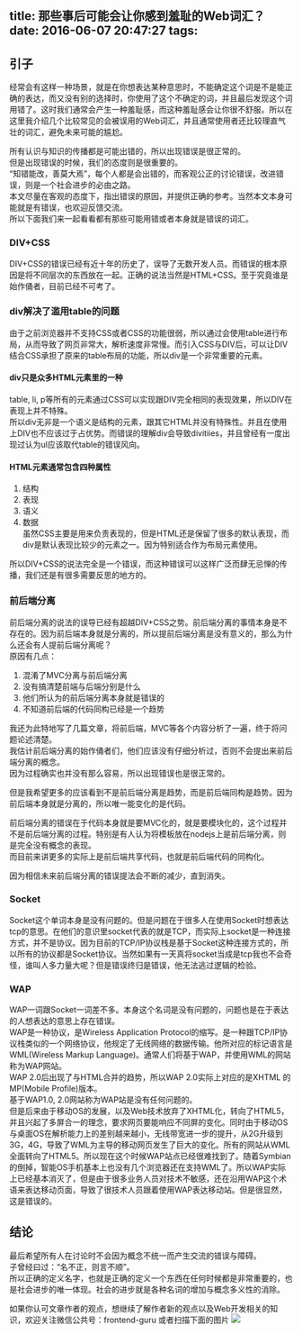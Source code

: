 title: 那些事后可能会让你感到羞耻的Web词汇？
date: 2016-06-07 20:47:27
tags:
---
## 引子
经常会有这样一种场景，就是在你想表达某种意思时，不能确定这个词是不是能正确的表达，而又没有别的选择时，你使用了这个不确定的词，并且最后发现这个词用错了。这时我们通常会产生一种羞耻感，而这种羞耻感会让你很不舒服。所以在这里我介绍几个比较常见的会被误用的Web词汇，并且通常使用者还比较理直气壮的词汇，避免未来可能的尴尬。

所有认识与知识的传播都是可能出错的，所以出现错误是很正常的。  
但是出现错误的时候，我们的态度则是很重要的。  
“知错能改，善莫大焉”，每个人都是会出错的，而客观公正的讨论错误，改进错误，则是一个社会进步的必由之路。  
本文尽量在客观的态度下，指出错误的原因，并提供正确的参考。当然本文本身可能就是有错误，也欢迎反馈交流。  
所以下面我们来一起看看都有那些可能用错或者本身就是错误的词汇。

### DIV+CSS
DIV+CSS的错误已经有近十年的历史了，误导了无数开发人员。而错误的根本原因是将不同层次的东西放在一起。正确的说法当然是HTML+CSS。至于究竟谁是始作俑者，目前已经不可考了。

### div解决了滥用table的问题


由于之前浏览器并不支持CSS或者CSS的功能很弱，所以通过会使用table进行布局，从而导致了网页非常大，解析速度非常慢。而引入CSS与DIV后，可以让DIV结合CSS承担了原来的table布局的功能，所以div是一个非常重要的元素。

#### div只是众多HTML元素里的一种

table, li, p等所有的元素通过CSS可以实现跟DIV完全相同的表现效果，所以DIV在表现上并不特殊。  
所以div无非是一个语义是结构的元素，跟其它HTML并没有特殊性。并且在使用上DIV也不应该过于占优势。而错误的理解div会导致divitiies，并且曾经有一度出现过认为ul应该取代table的错误风向。

#### ​HTML元素通常包含四种属性
1. 结构
2. 表现
3. 语义
4. 数据  
虽然CSS主要是用来负责表现的，但是HTML还是保留了很多的默认表现，而div是默认表现比较少的元素之一。因为特别适合作为布局元素使用。

所以DIV+CSS的说法完全是一个错误，而这种错误可以这样广泛而肆无忌惮的传播，我们还是有很多需要反思的地方的。



### 前后端分离
前后端分离的说法的误导已经有超越DIV+CSS之势。前后端分离的事情本身是不存在的。因为前后端本身就是分离的，所以提前后端分离是没有意义的，那么为什么还会有人提前后端分离呢？  
原因有几点：
1. 混淆了MVC分离与前后端分离
2. 没有搞清楚前端与后端分别是什么
3. 他们所认为的前后端分离本身就是错误的
4. 不知道前后端的代码同构已经是一个趋势

我还为此特地写了几篇文章，将前后端，MVC等各个内容分析了一遍，终于将问题论述清楚。  
我估计前后端分离的始作俑者们，他们应该没有仔细分析过，否则不会提出来前后端分离的概念。  
因为过程确实也并没有那么容易，所以出现错误也是很正常的。  

但是我希望更多的应该看到不是前后端分离是趋势，而是前后端同构是趋势。因为前后端本身就是分离的，所以唯一能变化的是代码。  

前后端分离的错误在于代码本身就是要MVC化的，就是要模块化的，这个过程并不是前后端分离的过程。特别是有人认为将模板放在nodejs上是前后端分离，则是完全没有概念的表现。  
而目前来讲更多的实际上是前后端共享代码，也就是前后端代码的同构化。

因为相信未来前后端分离的错误提法会不断的减少，直到消失。

### Socket

Socket这个单词本身是没有问题的。但是问题在于很多人在使用Socket时想表达tcp的意思。在他们的意识里socket代表的就是TCP，而实际上socket是一种连接方式，并不是协议。因为目前的TCP/IP协议栈是基于Socket这种连接方式的，所以所有的协议都是Socket协议。当然如果有一天真将socket当成是tcp我也不会奇怪，谁叫人多力量大呢？但是错误终归是错误，他无法逃过逻辑的检验。
### WAP
WAP一词跟Socket一词差不多。本身这个名词是没有问题的，问题也是在于表达的人想表达的意思上存在错误。  
WAP是一种协议，是Wireless Application Protocol的缩写。是一种跟TCP/IP协议栈类似的一个网络协议，他规定了无线网络的数据传输。他所对应的标记语言是WML(Wireless Markup Language)。通常人们将基于WAP，并使用WML的网站称为WAP网站。  
WAP 2.0后出现了与HTML合并的趋势，所以WAP 2.0实际上对应的是XHTML 的 MP(Mobile Profile)版本。    
基于WAP1.0, 2.0网站称为WAP站是没有任何问题的。  
但是后来由于移动OS的发展，以及Web技术放弃了XHTML化，转向了HTML5，并且兴起了多屏合一的理念，要求网页要能响应不同屏的变化。同时由于移动OS与桌面OS在解析能力上的差别越来越小，无线带宽进一步的提升，从2G升级到3G，4G，导致了WML为主导的移动网页发生了巨大的变化。所有的网站从WML全面转向了HTML5。所以现在这个时候WAP站点已经很难找到了。随着Symbian的倒掉，智能OS手机基本上也没有几个浏览器还在支持WML了。所以WAP实际上已经基本消灭了，但是由于很多业务人员对技术不敏感，还在沿用WAP这个术语来表达移动页面，导致了很技术人员跟着使用WAP表达移动站。但是很显然，这是错误的。

## 结论
最后希望所有人在讨论时不会因为概念不统一而产生交流的错误与障碍。  
子曾经曰过：“名不正，则言不顺”。  
所以正确的定义名字，也就是正确的定义一个东西在任何时候都是非常重要的，也是社会进步的唯一体现。社会的进步就是各种名词的增加与概念多义性的消除。


如果你认可文章作者的观点，想继续了解作者新的观点以及Web开发相关的知识，欢迎关注微信公共号：frontend-guru
或者扫描下面的图片
![](http://res.cloudinary.com/dawjytvkn/image/upload/v1464858605/qrcode_for_gh_6f66da401fef_430_b1rr96.jpg)